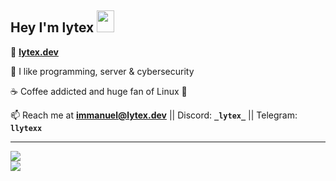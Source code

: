 <h2>Hey I'm lytex <img height="35px" src="https://raw.githubusercontent.com/MartinHeinz/MartinHeinz/master/wave.gif" width="28px"/></h2>

🔺 **<a href="https://lytex.dev" target="_blank">lytex.dev</a>**

🤖 I like programming, server & cybersecurity

☕ Coffee addicted and huge fan of Linux 🐧

📫 Reach me at **immanuel@lytex.dev** || Discord: **`_lytex_`** || Telegram: **`llytexx`**

----------------------------------

![](https://github-readme-streak-stats.herokuapp.com/?user=lytexdev&theme=dark&hide_border=false)<br/>
![](https://github-readme-stats.vercel.app/api/top-langs/?username=lytexdev&theme=dark&hide_border=false&include_all_commits=false&count_private=false&layout=compact)
